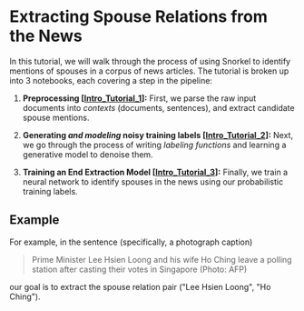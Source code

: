 # Extracting Spouse Relations from the News

In this tutorial, we will walk through the process of using Snorkel to identify mentions
of spouses in a corpus of news articles. The tutorial is broken up into 3 notebooks,
each covering a step in the pipeline:

1. **Preprocessing [[Intro_Tutorial_1](Intro_Tutorial_1.ipynb)]:**
First, we parse the raw input documents into _contexts_ (documents, sentences), and
extract candidate spouse mentions.

2. **Generating _and modeling_ noisy training labels [[Intro_Tutorial_2](Intro_Tutorial_2.ipynb)]:**
Next, we go through the process of writing _labeling functions_ and learning a generative
model to denoise them.

3. **Training an End Extraction Model [[Intro_Tutorial_3](Intro_Tutorial_3.ipynb)]:**
Finally, we train a neural network to identify spouses in the news using our
probabilistic training labels.

## Example

For example, in the sentence (specifically, a photograph caption)
> Prime Minister Lee Hsien Loong and his wife Ho Ching leave a polling station after
> casting their votes in Singapore (Photo: AFP)

our goal is to extract the spouse relation pair ("Lee Hsien Loong", "Ho Ching").
